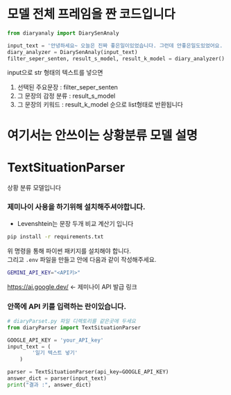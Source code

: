 # 모델 전체 프레임을 짠 코드입니다

```python
from diaryanaly import DiarySenAnaly

input_text = '안녕하세요~ 오늘은 진짜 좋은일이있었습니다. 그런데 안좋은일도있었어요. 코드를 짜는데 집중이 하나도안되네..'
diary_analyzer = DiarySenAnaly(input_text)
filter_seper_senten, result_s_model, result_k_model = diary_analyzer()
```

input으로 str 형태의 텍스트를 넣으면 
1. 선택된 주요문장 : filter_seper_senten
2. 그 문장의 감정 분류 : result_s_model
3. 그 문장의 키워드 : result_k_model
순으로 list형태로 반환됩니다



# 여기서는 안쓰이는 상황분류 모델 설명
# TextSituationParser
상황 분류 모델입니다

### 제미나이 사용을 하기위해 설치해주셔야합니다.
-  Levenshtein는 문장 두개 비교 계산기 입니다

```bash
pip install -r requirements.txt
```
위 명령을 통해 파이썬 패키지를 설치해야 합니다.  
그리고 `.env` 파일을 만들고 안에 다음과 같이 작성해주세요.

```bash
GEMINI_API_KEY="<API키>"
```

https://ai.google.dev/ <- 제미나이 API 발급 링크
### 안쪽에 API 키를 입력하는 란이있습니다.
```python
# diaryParset.py 파일 디렉토리를 같은곳에 두세요
from diaryParser import TextSituationParser

GOOGLE_API_KEY = 'your_API_key'
input_text = (
        '일기 텍스트 넣기'
    )

parser = TextSituationParser(api_key=GOOGLE_API_KEY)
answer_dict = parser(input_text)
print("결과 :", answer_dict)

```
